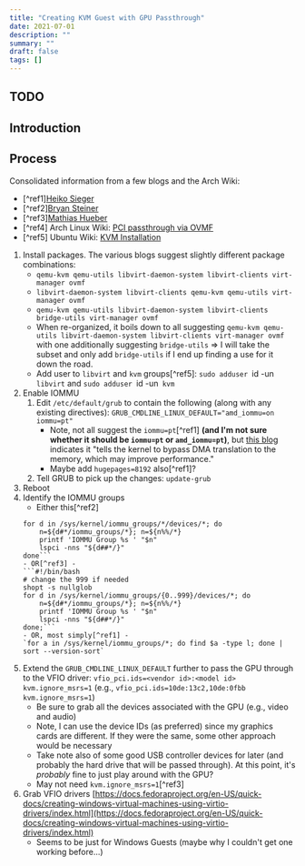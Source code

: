 ```yaml
---
title: "Creating KVM Guest with GPU Passthrough"
date: 2021-07-01
description: ""
summary: ""
draft: false
tags: []
---
```


## TODO

## Introduction

## Process

Consolidated information from a few blogs and the Arch Wiki:
- [^ref1][Heiko Sieger](https://www.heiko-sieger.info/creating-a-windows-10-vm-on-the-amd-ryzen-9-3900x-using-qemu-4-0-and-vga-passthrough/ "Windows 10 VM on Ryzen 9 3900x")
- [^ref2][Bryan Steiner](https://github.com/bryansteiner/gpu-passthrough-tutorial "GPU passthrough tutorial")
- [^ref3][Mathias Hueber](https://mathiashueber.com/pci-passthrough-ubuntu-2004-virtual-machine/ "Virtual machines with PCI passthrough on Ubuntu 20.04")
- [^ref4] Arch Linux Wiki: [PCI passthrough via OVMF](https://wiki.archlinux.org/title/PCI_passthrough_via_OVMF "PCI passthrough via OVMF")
- [^ref5] Ubuntu Wiki: [KVM Installation](https://help.ubuntu.com/community/KVM/Installation "KVM Installation")

1. Install packages.  The various blogs suggest slightly different package combinations:
   - `qemu-kvm qemu-utils libvirt-daemon-system libvirt-clients virt-manager ovmf`
   - `libvirt-daemon-system libvirt-clients qemu-kvm qemu-utils virt-manager ovmf`
   - `qemu-kvm qemu-utils libvirt-daemon-system libvirt-clients bridge-utils virt-manager ovmf`
   - When re-organized, it boils down to all suggesting `qemu-kvm qemu-utils libvirt-daemon-system libvirt-clients virt-manager ovmf` with one additionally suggesting `bridge-utils` => I will take the subset and only add `bridge-utils` if I end up finding a use for it down the road.
   - Add user to `libvirt` and `kvm` groups[^ref5]: `sudo adduser `id -un` libvirt` and `sudo adduser `id -un` kvm`
1. Enable IOMMU
    1. Edit `/etc/default/grub` to contain the following (along with any existing directives): `GRUB_CMDLINE_LINUX_DEFAULT="amd_iommu=on iommu=pt"`
        - Note, not all suggest the `iommu=pt`[^ref1] **(and I'm not sure whether it should be `iommu=pt` or `amd_iommu=pt`)**, but [this blog](https://www.heiko-sieger.info/creating-a-windows-10-vm-on-the-amd-ryzen-9-3900x-using-qemu-4-0-and-vga-passthrough/ "Windows 10 VM on Ryzen 9 3900x") indicates it "tells the kernel to bypass DMA translation to the memory, which may improve performance."
        - Maybe add `hugepages=8192` also[^ref1]?
    1. Tell GRUB to pick up the changes: `update-grub`
1. Reboot
1. Identify the IOMMU groups
    - Either this[^ref2]
    ```#!/bin/bash
    for d in /sys/kernel/iommu_groups/*/devices/*; do
        n=${d#*/iommu_groups/*}; n=${n%%/*}
        printf 'IOMMU Group %s ' "$n"
        lspci -nns "${d##*/}"
    done```
    - OR[^ref3] -
    ```#!/bin/bash
    # change the 999 if needed
    shopt -s nullglob
    for d in /sys/kernel/iommu_groups/{0..999}/devices/*; do
        n=${d#*/iommu_groups/*}; n=${n%%/*}
        printf 'IOMMU Group %s ' "$n"
        lspci -nns "${d##*/}"
    done;```
    - OR, most simply[^ref1] -
    `for a in /sys/kernel/iommu_groups/*; do find $a -type l; done | sort --version-sort`
1. Extend the `GRUB_CMDLINE_LINUX_DEFAULT` further to pass the GPU through to the VFIO driver: `vfio_pci.ids=<vendor id>:<model id> kvm.ignore_msrs=1` (e.g., `vfio_pci.ids=10de:13c2,10de:0fbb kvm.ignore_msrs=1`)
    - Be sure to grab all the devices associated with the GPU (e.g., video and audio)
    - Note, I can use the device IDs (as preferred) since my graphics cards are different.  If they were the same, some other approach would be necessary
    - Take note also of some good USB controller devices for later (and probably the hard drive that will be passed through).  At this point, it's _probably_ fine to just play around with the GPU?
    - May not need `kvm.ignore_msrs=1`[^ref3]
1. Grab VFIO drivers [https://docs.fedoraproject.org/en-US/quick-docs/creating-windows-virtual-machines-using-virtio-drivers/index.html](https://docs.fedoraproject.org/en-US/quick-docs/creating-windows-virtual-machines-using-virtio-drivers/index.html)
    - Seems to be just for Windows Guests (maybe why I couldn't get one working before...)
